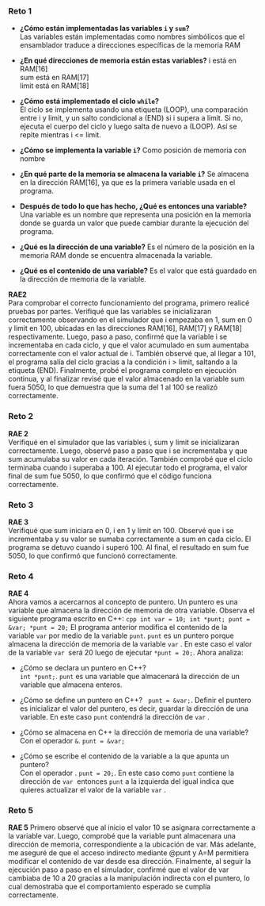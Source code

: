 ### Reto 1
- **¿Cómo están implementadas las variables `i` y `sum`?**  
Las variables están implementadas como nombres simbólicos que el ensamblador traduce a direcciones específicas de la memoria RAM

- **¿En qué direcciones de memoria están estas variables?**
i está en RAM[16]  
sum está en RAM[17]  
limit está en RAM[18]  


- **¿Cómo está implementado el ciclo `while`?**  
El ciclo se implementa usando una etiqueta (LOOP), una comparación entre i y limit, y un salto condicional a (END) si i supera a limit. Si no, ejecuta el cuerpo del ciclo y luego salta de nuevo a (LOOP). Así se repite mientras i <= limit.

- **¿Cómo se implementa la variable `i`?**
Como posición de memoria con nombre

- **¿En qué parte de la memoria se almacena la variable `i`?**
Se almacena en la dirección RAM[16], ya que es la primera variable usada en el programa.

- **Después de todo lo que has hecho, ¿Qué es entonces una variable?**
Una variable es un nombre que representa una posición en la memoria donde se guarda un valor que puede cambiar durante la ejecución del programa.

- **¿Qué es la dirección de una variable?**
Es el número de la posición en la memoria RAM donde se encuentra almacenada la variable.

- **¿Qué es el contenido de una variable?**
Es el valor que está guardado en la dirección de memoria de la variable.

**RAE2**  
Para comprobar el correcto funcionamiento del programa, primero realicé pruebas por partes. Verifiqué que las variables se inicializaran correctamente observando en el simulador que i empezaba en 1, sum en 0 y limit en 100, ubicadas en las direcciones RAM[16], RAM[17] y RAM[18] respectivamente. Luego, paso a paso, confirmé que la variable i se incrementaba en cada ciclo, y que el valor acumulado en sum aumentaba correctamente con el valor actual de i. También observé que, al llegar a 101, el programa salía del ciclo gracias a la condición i > limit, saltando a la etiqueta (END). Finalmente, probé el programa completo en ejecución continua, y al finalizar revisé que el valor almacenado en la variable sum fuera 5050, lo que demuestra que la suma del 1 al 100 se realizó correctamente.

### Reto 2  
**RAE 2**  
Verifiqué en el simulador que las variables i, sum y limit se inicializaran correctamente. Luego, observé paso a paso que i se incrementaba y que sum acumulaba su valor en cada iteración. También comprobé que el ciclo terminaba cuando i superaba a 100. Al ejecutar todo el programa, el valor final de sum fue 5050, lo que confirmó que el código funciona correctamente.

### Reto 3  
**RAE 3**  
Verifiqué que sum iniciara en 0, i en 1 y limit en 100. Observé que i se incrementaba y su valor se sumaba correctamente a sum en cada ciclo. El programa se detuvo cuando i superó 100. Al final, el resultado en sum fue 5050, lo que confirmó que funcionó correctamente.

### Reto 4
**RAE 4**  
Ahora vamos a acercarnos al concepto de puntero. Un puntero es una variable que almacena la dirección de memoria de otra variable. Observa el siguiente programa escrito en C++:
    ```
    cpp
    int var = 10;
    int *punt;
    punt = &var;
    *punt = 20;
    ```
El programa anterior modifica el contenido de la variable `var` por medio de la variable `punt`. `punt` es un puntero porque almacena la dirección de memoria de la variable `var` . En este caso el valor de la variable `var`  será 20 luego de ejecutar `*punt = 20;`. Ahora analiza:
    
- ¿Cómo se declara un puntero en C++?   
    `int *punt;`. `punt` es una variable que almacenará la dirección de un variable que almacena enteros.

- ¿Cómo se define un puntero en C++?   
`punt = &var;`. Definir el puntero es inicializar el valor del puntero, es decir, guardar la dirección de una variable. En este caso `punt` contendrá la dirección de `var` .

- ¿Cómo se almacena en C++ la dirección de memoria de una variable?   
Con el operador `&`. `punt = &var;` 

- ¿Cómo se escribe el contenido de la variable a la que apunta un puntero?  
Con el operador . `punt = 20;`. En este caso como `punt` contiene la dirección de `var`  entonces `punt` a la izquierda del igual indica que quieres actualizar el valor de la variable `var` .

### Reto 5
**RAE 5**
Primero observé que al inicio el valor 10 se asignara correctamente a la variable var. Luego, comprobé que la variable punt almacenara una dirección de memoria, correspondiente a la ubicación de var. Más adelante, me aseguré de que el acceso indirecto mediante @punt y A=M permitiera modificar el contenido de var desde esa dirección. Finalmente, al seguir la ejecución paso a paso en el simulador, confirmé que el valor de var cambiaba de 10 a 20 gracias a la manipulación indirecta con el puntero, lo cual demostraba que el comportamiento esperado se cumplía correctamente.


